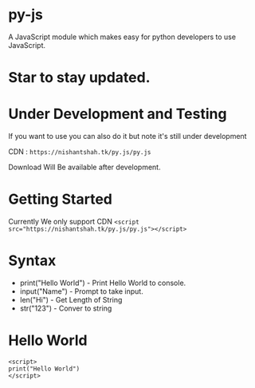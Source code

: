 # py-js
A JavaScript module which makes easy for python developers to use JavaScript.

# Star to stay updated. 
# Under Development and Testing

If you want to use you can also do it but note it's still under development

CDN : ```https://nishantshah.tk/py.js/py.js```

Download Will Be available after development.

# Getting Started
Currently We only support CDN
`<script src="https://nishantshah.tk/py.js/py.js"></script>`

# Syntax

* print("Hello World") - Print Hello World to console.
* input("Name") - Prompt to take input.
* len("Hi") - Get Length of String
* str("123") - Conver to string

# Hello World

```
<script>
print("Hello World")
</script>
```

 
